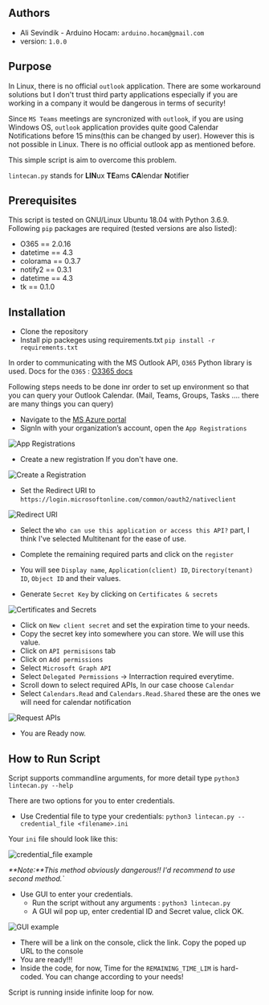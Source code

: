 ## Authors
- Ali Sevindik - Arduino Hocam: `arduino.hocam@gmail.com`
- version: `1.0.0`

## Purpose
In Linux, there is no official `outlook` application. There are some workaround solutions but I don't trust third party
applications especially if you are working in a company it would be dangerous in terms of security!

Since `MS Teams` meetings are syncronized with `outlook`, if you are using Windows OS, `outlook` application
provides quite good Calendar Notifications before 15 mins(this can be changed by user). However this is not 
possible in Linux. There is no official outlook app as mentioned before.

This simple script is aim to overcome this problem.

`lintecan.py` stands for **LIN**ux **TE**ams **CA**lendar **N**otifier

## Prerequisites
This script is tested on GNU/Linux Ubuntu 18.04 with Python 3.6.9.
Following `pip` packages are required (tested versions are also listed):
- O365 == 2.0.16
- datetime == 4.3
- colorama == 0.3.7
- notify2 == 0.3.1
- datetime == 4.3
- tk == 0.1.0
  
## Installation
- Clone the repository
- Install pip packeges using requirements.txt `pip install -r requirements.txt`

In order to communicating with the MS Outlook API, `O365` Python library is used.
Docs for the `O365` : [O3365 docs](https://pypi.org/project/O365/)

Following steps needs to be done inr order to set up environment so that you can query
your Outlook Calendar. (Mail, Teams, Groups, Tasks .... there are many things you
can query)

- Navigate to the [MS Azure portal ](https://portal.azure.com/#home)
- SignIn with your organization’s account, open the `App Registrations`

![App Registrations](./azure_1.jpg)

- Create a new registration If you don't have one.

![Create a Registration](./azure_2.jpg)

- Set the Redirect URI to `https://login.microsoftonline.com/common/oauth2/nativeclient`

![Redirect URI ](./azure_3.jpg)

-  Select the `Who can use this application or access this API?` part, I think I've selected Multitenant for the
ease of use.

- Complete the remaining required parts and click on the `register`
- You will see `Display name`, `Application(client) ID`, `Directory(tenant) ID`, `Object ID` and their values.
- Generate `Secret Key` by clicking on `Certificates & secrets`
  
![Certificates and Secrets ](./azure_4.jpg)

- Click on `New client secret` and set the expiration time to your needs.
- Copy the secret key into somewhere you can store. We will use this value.
- Click on `API permisisons` tab
- Click on `Add permissions`
- Select `Microsoft Graph API`
- Select `Delegated Permissions` -> Interraction required everytime.
- Scroll down to select required APIs, In our case choose `Calendar`
- Select `Calendars.Read` and `Calendars.Read.Shared` these are the ones we will need for calendar notification

![Request APIs ](./azure_5.jpg)

- You are Ready now.

## How to Run Script

Script supports commandline arguments, for more detail type `python3 lintecan.py --help`

There are two options for you to enter credentials.

- Use Credential file to type your credentials: `python3 lintecan.py --credential_file <filename>.ini`

Your `ini` file should look like this:

![credential_file example ](./credential_file_example.jpg)

<em>**Note:**This method obviously dangerous!! I'd recommend to use second method.`</em>

- Use GUI to enter your credentials.
  - Run the script without any arguments : `python3 lintecan.py`
  - A GUI wil pop up, enter credential ID and Secret value, click OK.

![GUI example ](./GUI_example.jpg)

- There will be a link on the console, click the link. Copy the poped up URL to the console
- You are ready!!!
- Inside the code, for now, Time for the `REMAINING_TIME_LIM` is hard-coded. You can change according to your needs!

Script is running inside infinite loop for now.







